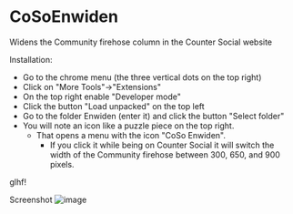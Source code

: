 # CoSoEnwiden
Widens the Community firehose column in the Counter Social website

Installation:
- Go to the chrome menu (the three vertical dots on the top right)
- Click on "More Tools"->"Extensions"
- On the top right enable "Developer mode"
- Click the button "Load unpacked" on the top left
- Go to the folder Enwiden (enter it) and click the button "Select folder"
- You will note an icon like a puzzle piece on the top right. 
    -  That opens a menu with the icon "CoSo Enwiden". 
        - If you click it while being on Counter Social it will switch the width of the Community firehose between 300, 650, and 900 pixels.
        
glhf!

Screenshot
![image](https://user-images.githubusercontent.com/20878963/199550583-9b7de12e-575b-418d-ac7e-dd4593bc31da.png)
